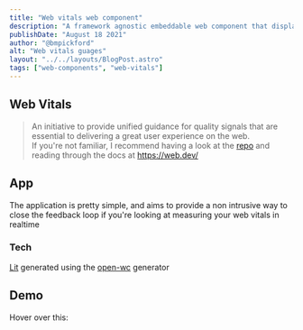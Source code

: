 ```yaml
---
title: "Web vitals web component"
description: "A framework agnostic embeddable web component that display web vitals for your site"
publishDate: "August 18 2021"
author: "@bmpickford"
alt: "Web vitals guages"
layout: "../../layouts/BlogPost.astro"
tags: ["web-components", "web-vitals"]
---
```


<script type="module" src="https://unpkg.com/web-vitals-wc@0.0.9/index.js"></script>
<style>
    svg {
        margin-top: 12px;
    }
    web-vitals-wc {
        --bg-color: black;
        margin-left: 24px;
    }
</style>

## Web Vitals

> An initiative to provide unified guidance for quality signals that are essential to delivering a great user experience on the web.
> <br />If you're not familiar, I recommend having a look at the [repo](https://github.com/GoogleChrome/web-vitals) and reading through the docs at https://web.dev/

## App

The application is pretty simple, and aims to provide a non intrusive way to close the feedback loop if you're looking at measuring your web vitals in realtime

### Tech

[Lit](https://lit.dev/) generated using the [open-wc](https://open-wc.org/docs/development/generator/) generator

## Demo

<div style="display: flex"><span>Hover over this:</span><web-vitals-wc style="position: relative" />
